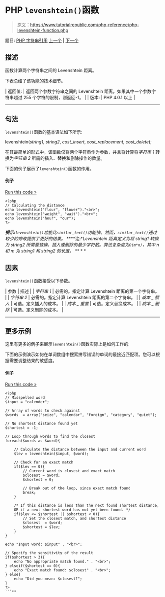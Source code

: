 # PHP `levenshtein()`函数

> 原文：<https://www.tutorialrepublic.com/php-reference/php-levenshtein-function.php>

题目: [PHP 字符串引用](php-string-functions.php) [上一个](php-lcfirst-function.php) | [下一个](php-localeconv-function.php)

## 描述

函数计算两个字符串之间的 Levenshtein 距离。

下表总结了该功能的技术细节。

| 返回值: | 返回两个参数字符串之间的 Levenshtein 距离，如果其中一个参数字符串超过 255 个字符的限制，则返回-1。 |
| 版本: | PHP 4.0.1 以上 |

* * *

## 句法

`levenshtein()`函数的基本语法如下所示:

levenshtein(*string1*, *string2*, *cost_insert*, *cost_replacement*, *cost_delete*);

在其最简单的形式中，该函数仅将两个字符串作为参数，并且将计算将*字符串 1* 转换为*字符串 2* 所需的插入、替换和删除操作的数量。

下面的例子展示了`levenshtein()`函数的作用。

#### 例子

[Run this code »](../codelab.php?topic=php&file=calculate-levenshtein-distance-between-two-strings "Run this code to view the output")

```
<?php
// Calculating the distance
echo levenshtein("flour", "flower")."<br>";
echo levenshtein("weight", "wait")."<br>";
echo levenshtein("hour", "our");
?>
```

 ***提示:**`levenshtein()`功能比`similar_text()`功能快。然而，`similar_text()`通过较少的修改提供了更好的结果。*  ****注:**Levenshtein 距离定义为将 *string1* 转换为 *string2* 所需要替换、插入或删除的最少字符数。算法复杂度为`O(m*n)`，其中 n 和 m 为 *string1* 和 *string2* 的长度。*  ** * *

## 因素

`levenshtein()`函数接受以下参数。

| 参数 | 描述 |
| *字符串 1* | 必需的。指定计算 Levenshtein 距离的第一个字符串。 |
| *字符串 2* | 必需的。指定计算 Levenshtein 距离的第二个字符串。 |
| *成本 _ 插入* | 可选。定义插入的成本。 |
| *成本 _ 重置* | 可选。定义替换成本。 |
| *成本 _ 删除* | 可选。定义删除的成本。 |

* * *

## 更多示例

这里有更多的例子来展示`levenshtein()`函数实际上是如何工作的:

下面的示例演示如何在单词数组中搜索拼写错误的单词的最接近匹配项。您可以根据需要调整结果的敏感度。

#### 例子

[Run this code »](../codelab.php?topic=php&file=find-closest-match-of-a-misspelled-word "Run this code to view the output")

```
<?php
// Misspelled word
$input = "calender";

// Array of words to check against
$words  = array("seize", "calendar", "foreign", "category", "quiet");

// No shortest distance found yet
$shortest = -1;

// Loop through words to find the closest
foreach($words as $word){

    // Calculate the distance between the input and current word
    $lev = levenshtein($input, $word);

    // Check for an exact match
    if($lev == 0){
        // Current word is closest and exact match
        $closest = $word;
        $shortest = 0;

        // Break out of the loop, since exact match found
        break;
    }

    /* If this distance is less than the next found shortest distance, 
    OR if a next shortest word has not yet been found. */
    if($lev <= $shortest || $shortest < 0){
        // Set the closest match, and shortest distance
        $closest  = $word;
        $shortest = $lev;
    }
}

echo "Input word: $input" . "<br>";

// Specify the sensitivity of the result
if($shortest > 3){
    echo "No appropriate match found." . "<br>";
} elseif($shortest == 0){
    echo "Exact match found: $closest" . "<br>";
} else{
    echo "Did you mean: $closest?";
}
?>
```**